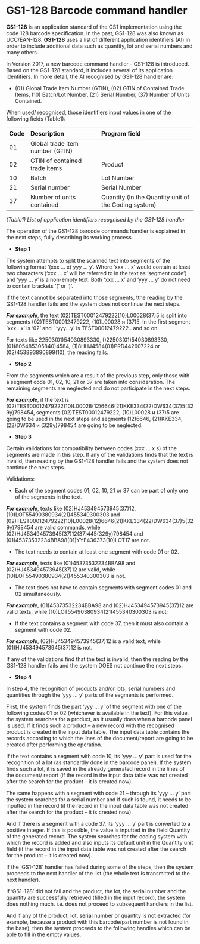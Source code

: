 # GS1-128 Barcode command handler

**GS1-128** is an application standard of the GS1 implementation using the code 128 barcode specification. In the past, GS1-128 was also known as UCC/EAN-128. **GS1-128** uses a list of different application identifiers (AI) in order to include additional data such as quantity, lot and serial numbers and many others.

In Version 2017, a new barcode command handler - GS1-128 is introduced. Based on the GS1-128 standard, it includes several of its application identifiers. In more detail, the AI recognised by GS1-128 handler are:

- (01) Global Trade Item Number (GTIN), (02) GTIN of Contained Trade Items, (10) Batch/Lot Number, (21) Serial Number, (37) Number of Units Contained. 

When used/ recognised, those identifiers input values in one of the following fields (Table1):
 
|Code|Description|Program field
|:--|:--|:--
|01| Global trade item number (GTIN)| 
|02| GTIN of contained trade items|Product
|10| Batch|Lot Number| Lot
|21| Serial number| Serial Number
|37| Number of units contained| Quantity (In the Quantity unit of the Coding system)

   *(Table1) List of application identifiers recognised by the GS1-128 handler*
 
The operation of the GS1-128 barcode commands handler is explained in the next steps, fully describing its working process.
 
- **Step 1**

The system attempts to split the scanned text into segments of the following format ‘(xxx ... x) yyy ... y’.  Where ‘xxx ... x’ would contain at least two characters (‘xxx ... x’ will be referred to in the text as ‘segment code’) and ‘yyy ... y’ is a non-empty text. Both ‘xxx ... x’ and ‘yyy ... y’ do not need to contain brackets ‘(‘ or ‘)’.

If the text cannot be separated into those segments, \the reading by the GS1-128 handler fails and the system does not continue the next steps.

***For  example***, the text (02)TEST00012479222(10)L00028(37)5 is split into segments (02)TEST00012479222, (10)L00028 и (37)5. In the first segment ‘xxx...x’ is ‘02’ and ‘ ‘yyy...y’ is TEST00012479222.. and so on.

For texts like 22503(01)54030893330, ()22503(01)54030893330, (01)805485305840)4584, (1)8HHJ4584(01)PRD442607224 or (02)453893890899(10), the reading fails.
 
- **Step 2**

From the segments which are a result of the previous step, only those with a segment code 01, 02, 10, 21 or 37 are taken into consideration. The remaining segments are neglected and do not participate in the next steps.

***For example***, if the text is (02)TEST00012479222(10)L00028(12)6646(21)KKE334(22)DW634(37)5(329y)798454, segments (02)TEST00012479222, (10)L00028 и (37)5 are going to be used in the next steps and segments (12)6646, (21)KKE334, (22)DW634 и (329y)798454 are going to be neglected.
 
- **Step 3**

Certain validations for compatibility between codes (xxx ... x s) of the segments are made in this step. If any of the validations finds that the text is invalid, then reading by the GS1-128 handler fails and the system does not continue the next steps.

Validations:</br>

- Each of the segment codes 01, 02, 10, 21 or 37 can be part of only one of the segments in the text. </br>

***For example***, texts like (02)HJ453494573945(37)12, (10)LОТ55490380934(21)455340300303 and </br>
(02)TEST00012479222(10)L00028(12)6646(21)KKE334(22)DW634(37)5(329y)798454 are valid commands, while </br>
(02)HJ453494573945(37)12(37)445(329y)798454 and (01)45373532234BBA98(01)YYE436373(10)LOT17 are not.

- The text needs to contain at least one segment with code 01 or 02.

***For example***, texts like (01)45373532234BBA98 and (02)HJ453494573945(37)12 are valid, while (10)LОТ55490380934(21)455340300303 is not.</br>

- The text does not have to contain segments with segment codes 01 and 02 simultaneously.</br>

***For example***, (01)45373532234BBA98 and (02)HJ453494573945(37)12 are valid texts, while (10)LОТ55490380934(21)455340300303 is not;

- If the text contains a segment with code 37, then it must also contain a segment with code 02.</br>

***For example***, (02)HJ453494573945(37)12 is a valid text, while (01)HJ453494573945(37)12 is not.
 
If any of the validations find that the text is invalid, then the reading by the GS1-128 handler fails and the system DOES not continue the next steps.
 
- **Step 4**

In step 4, the recognition of products and/or lots, serial numbers and quantities through the ‘yyy ... y’ parts of the segments is performed.

First, the system finds the part ‘yyy ... y’ of the segment with one of the following codes 01 or 02 (whichever is available in the text). For this value, the system searches for a product, as it usually does when a barcode panel is used. If it finds such a product – a new record with the recognised product is created in the input data table. The input data table contains the records according to which the lines of the document/report are going to be created after performing the operation.

If the text contains a segment with code 10, its ‘yyy ... y’ part is used for the recognition of a lot (as standardly done in the barcode panel). If the system finds such a lot, it is saved in the already generated record in the lines of the document/ report (if the record in the input data table was not created after the search for the product – it is created now).

The same happens with a segment with code 21 – through its ‘yyy ... y’ part the system searches for a serial number and if such is found, it needs to be inputted in the record (if the record in the input data table was not created after the search for the product – it is created now).

And if there is a segment with a code 37, its ‘yyy ... y’ part is converted to a positive integer. If this is possible, the value is inputted in the field Quantity of the generated record. The system searches for the coding system with which the record is added and also inputs its default unit in the Quantity unit field (if the record in the input data table was not created after the search for the product – it is created now).
 
If the ‘GS1-128’ handler has failed during some of the steps, then the system proceeds to the next handler of the list (the whole text is transmitted to the next handler).

If ‘GS1-128’ did not fail and the product, the lot, the serial number and the quantity are successfully retrieved (filled in the input record), the system does nothing much. i.e. does not proceed to subsequent handlers in the list.

And if any of the product, lot, serial number or quantity is not extracted (for example, because a product with this barcode/part number is not found in the base), then the system proceeds to the following handles which can be able to fill in the empty values. 

